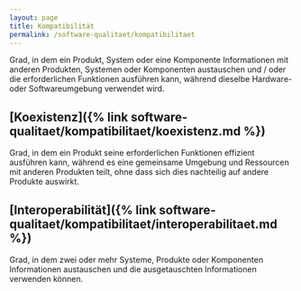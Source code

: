 ```yaml
---
layout: page
title: Kompatibilität
permalink: /software-qualitaet/kompatibilitaet
---
```


Grad, in dem ein Produkt, System oder eine Komponente Informationen mit anderen Produkten, Systemen oder Komponenten austauschen und / oder die erforderlichen Funktionen ausführen kann, während dieselbe Hardware- oder Softwareumgebung verwendet wird.

## [Koexistenz]({% link software-qualitaet/kompatibilitaet/koexistenz.md %})

Grad, in dem ein Produkt seine erforderlichen Funktionen effizient ausführen kann, während es eine gemeinsame Umgebung und Ressourcen mit anderen Produkten teilt, ohne dass sich dies nachteilig auf andere Produkte auswirkt.

## [Interoperabilität]({% link software-qualitaet/kompatibilitaet/interoperabilitaet.md %})

Grad, in dem zwei oder mehr Systeme, Produkte oder Komponenten Informationen austauschen und die ausgetauschten Informationen verwenden können.
